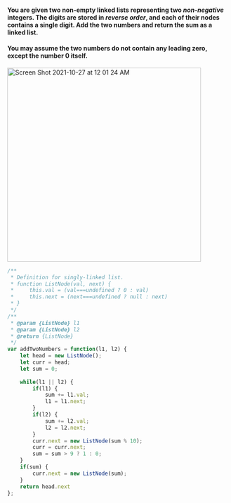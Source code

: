 #### You are given two non-empty linked lists representing two _non-negative_ integers. The digits are stored in _reverse order_, and each of their nodes contains a single digit. Add the two numbers and return the sum as a linked list.

#### You may assume the two numbers do not contain any leading zero, except the number 0 itself.


<img width="441" alt="Screen Shot 2021-10-27 at 12 01 24 AM" src="https://user-images.githubusercontent.com/37787994/139016117-51c066ff-3b1c-4858-b19e-1f4ed7eb38f8.png">


```js
/**
 * Definition for singly-linked list.
 * function ListNode(val, next) {
 *     this.val = (val===undefined ? 0 : val)
 *     this.next = (next===undefined ? null : next)
 * }
 */
/**
 * @param {ListNode} l1
 * @param {ListNode} l2
 * @return {ListNode}
 */
var addTwoNumbers = function(l1, l2) {
    let head = new ListNode();
    let curr = head;
    let sum = 0;
    
    while(l1 || l2) {
        if(l1) {
            sum += l1.val;
            l1 = l1.next;
        }
        if(l2) {
            sum += l2.val;
            l2 = l2.next;
        }
        curr.next = new ListNode(sum % 10);
        curr = curr.next;
        sum = sum > 9 ? 1 : 0;
    }
    if(sum) {
        curr.next = new ListNode(sum);
    }
    return head.next
};
```
